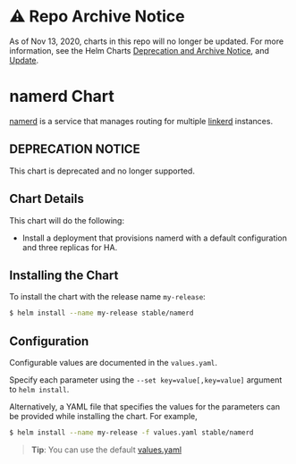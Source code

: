 # ⚠️ Repo Archive Notice

As of Nov 13, 2020, charts in this repo will no longer be updated.
For more information, see the Helm Charts [Deprecation and Archive Notice](https://github.com/helm/charts#%EF%B8%8F-deprecation-and-archive-notice), and [Update](https://helm.sh/blog/charts-repo-deprecation/).

# namerd Chart

[namerd](https://linkerd.io/in-depth/namerd/) is a service that manages routing for multiple [linkerd](https://github.com/kubernetes/charts/tree/master/stable/linkerd) instances.

## DEPRECATION NOTICE

This chart is deprecated and no longer supported.

## Chart Details
This chart will do the following:

* Install a deployment that provisions namerd with a default configuration and three replicas for HA.

## Installing the Chart

To install the chart with the release name `my-release`:

```bash
$ helm install --name my-release stable/namerd
```

## Configuration

Configurable values are documented in the `values.yaml`.

Specify each parameter using the `--set key=value[,key=value]` argument to `helm install`.

Alternatively, a YAML file that specifies the values for the parameters can be provided while installing the chart. For example,

```bash
$ helm install --name my-release -f values.yaml stable/namerd
```

> **Tip**: You can use the default [values.yaml](values.yaml)
